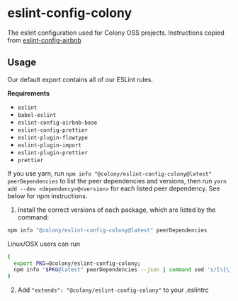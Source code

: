# eslint-config-colony

The eslint configuration used for Colony OSS projects. Instructions copied from [eslint-config-airbnb](https://github.com/airbnb/javascript/blob/master/packages/eslint-config-airbnb/README.md)

## Usage

Our default export contains all of our ESLint rules.

**Requirements**

* `eslint`
* `babel-eslint`
* `eslint-config-airbnb-base`
* `eslint-config-prettier`
* `eslint-plugin-flowtype`
* `eslint-plugin-import`
* `eslint-plugin-prettier`
* `prettier`

If you use yarn, run `npm info "@colony/eslint-config-colony@latest" peerDependencies` to list the peer dependencies and versions, then run `yarn add --dev <dependency>@<version>` for each listed peer dependency. See below for npm instructions.

1. Install the correct versions of each package, which are listed by the command:

  ```sh
  npm info "@colony/eslint-config-colony@latest" peerDependencies
  ```

  Linux/OSX users can run

  ```sh
  (
    export PKG=@colony/eslint-config-colony;
    npm info "$PKG@latest" peerDependencies --json | command sed 's/[\{\},]//g ; s/: /@/g' | xargs yarn add --dev "$PKG@latest"
  )
  ```


2. Add `"extends": "@colony/eslint-config-colony"` to your .eslintrc
